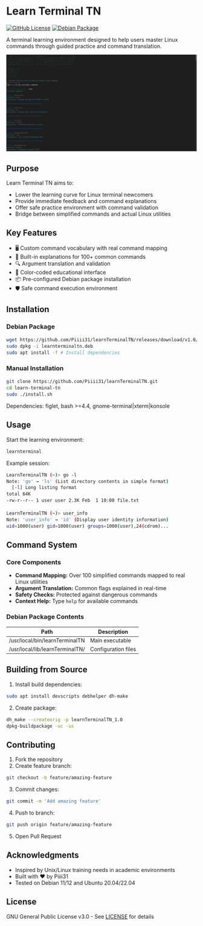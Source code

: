 # Learn Terminal TN

[![GitHub License](https://img.shields.io/github/license/Piiii31/learnTerminalTN)](LICENSE)
[![Debian Package](https://img.shields.io/badge/deb-package-blue)](releases/learnTerminalTN.deb)

A terminal learning environment designed to help users master Linux commands through guided practice and command translation.

![Learn Terminal TN Demo](demo-screenshot.png)

## Purpose

Learn Terminal TN aims to:
- Lower the learning curve for Linux terminal newcomers
- Provide immediate feedback and command explanations
- Offer safe practice environment with command validation
- Bridge between simplified commands and actual Linux utilities

## Key Features

- 🖥️ Custom command vocabulary with real command mapping
- 📖 Built-in explanations for 100+ common commands
- 🔍 Argument translation and validation
- 🎨 Color-coded educational interface
- 📦 Pre-configured Debian package installation
- 🛡️ Safe command execution environment

## Installation

### Debian Package
```bash
wget https://github.com/Piiii31/learnTerminalTN/releases/download/v1.0/learnTerminalTN.deb
sudo dpkg -i learnterminaltn.deb
sudo apt install -f # Install dependencies
```

### Manual Installation
```bash
git clone https://github.com/Piiii31/learnTerminalTN.git
cd learn-terminal-tn
sudo ./install.sh
```

Dependencies: figlet, bash >=4.4, gnome-terminal|xterm|konsole

## Usage

Start the learning environment:
```bash
learnterminal
```

Example session:
```bash
LearnTerminalTN (~)> go -l
Note: 'go' → 'ls' (List directory contents in simple format)
  [-l] Long listing format
total 64K
-rw-r--r-- 1 user user 2.3K Feb  1 10:00 file.txt

LearnTerminalTN (~)> user_info
Note: 'user_info' → 'id' (Display user identity information)
uid=1000(user) gid=1000(user) groups=1000(user),24(cdrom)...
```

## Command System

### Core Components

- **Command Mapping:** Over 100 simplified commands mapped to real Linux utilities
- **Argument Translation:** Common flags explained in real-time
- **Safety Checks:** Protected against dangerous commands
- **Context Help:** Type `help` for available commands

### Debian Package Contents

| Path | Description |
|------|------------|
| /usr/local/bin/learnTerminalTN | Main executable |
| /usr/local/lib/learnTerminalTN/ | Configuration files |

## Building from Source

1. Install build dependencies:
```bash
sudo apt install devscripts debhelper dh-make
```

2. Create package:
```bash
dh_make --createorig -p learnTerminalTN_1.0
dpkg-buildpackage -uc -us
```

## Contributing

1. Fork the repository
2. Create feature branch:
```bash
git checkout -b feature/amazing-feature
```
3. Commit changes:
```bash
git commit -m 'Add amazing feature'
```
4. Push to branch:
```bash
git push origin feature/amazing-feature
```
5. Open Pull Request

## Acknowledgments

- Inspired by Unix/Linux training needs in academic environments
- Built with ❤️ by Piiii31
- Tested on Debian 11/12 and Ubuntu 20.04/22.04

## License

GNU General Public License v3.0 - See [LICENSE](LICENSE) for details

